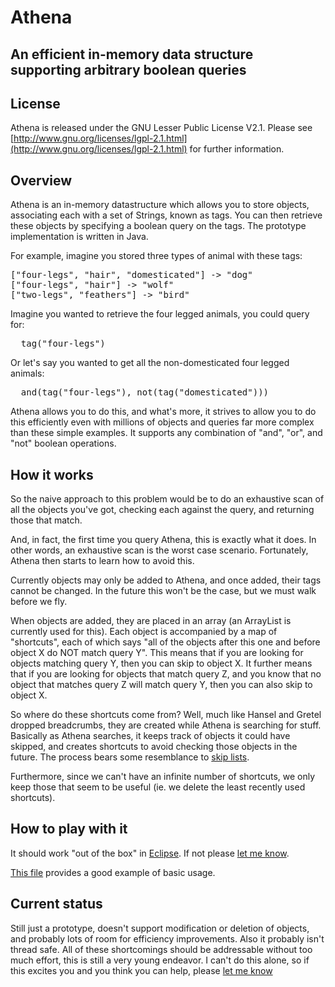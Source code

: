 Athena
======

An efficient in-memory data structure supporting arbitrary boolean queries
--------------------------------------------------------------------------

License
-------
Athena is released under the GNU Lesser Public License V2.1. Please see
[http://www.gnu.org/licenses/lgpl-2.1.html](http://www.gnu.org/licenses/lgpl-2.1.html) for further information.

Overview
--------
Athena is an in-memory datastructure which allows you to store objects, associating each
with a set of Strings, known as tags.  You can then retrieve these objects by
specifying a boolean query on the tags.  The prototype implementation is written
in Java.

For example, imagine you stored three types of animal with these tags:

<pre>
["four-legs", "hair", "domesticated"] -> "dog"
["four-legs", "hair"] -> "wolf"
["two-legs", "feathers"] -> "bird"
</pre>

Imagine you wanted to retrieve the four legged animals, you could query for:

<pre>
  tag("four-legs")
</pre>

Or let's say you wanted to get all the non-domesticated four legged animals:

<pre>
  and(tag("four-legs"), not(tag("domesticated")))
</pre>

Athena allows you to do this, and what's more, it strives to allow you
to do this efficiently even with millions of objects and queries far more
complex than these simple examples.  It supports any combination of
"and", "or", and "not" boolean operations.

How it works
------------
So the naive approach to this problem would be to do an exhaustive scan of
all the objects you've got, checking each against the query, and returning
those that match.

And, in fact, the first time you query Athena, this is exactly what it does.
In other words, an exhaustive scan is the worst case scenario.  Fortunately,
Athena then starts to learn how to avoid this.

Currently objects may only be added to Athena, and once added, their tags
cannot be changed.  In the future this won't be the case, but we must
walk before we fly.

When objects are added, they are placed in an array (an ArrayList is currently
used for this).  Each object is accompanied by a map of "shortcuts", each of
which says "all of the objects after this one and before object X
do NOT match query Y".  This means that if you are looking for objects matching
query Y, then you can skip to object X.  It further means that if you are 
looking for objects that match query Z, and you know that no object that
matches query Z will match query Y, then you can also skip to object X.

So where do these shortcuts come from?  Well, much like Hansel and
Gretel dropped breadcrumbs, they are created while Athena is searching for 
stuff. Basically as Athena searches, it keeps track of objects it could have 
skipped, and creates shortcuts to avoid checking those objects in the future.
The process bears some resemblance to [skip lists](http://en.wikipedia.org/wiki/Skip_list).

Furthermore, since we can't have an infinite number of shortcuts, we only
keep those that seem to be useful (ie. we delete the least recently used 
shortcuts).

How to play with it
-------------------
It should work "out of the box" in [Eclipse](http://eclipse.org/).  If not
please [let me know](mailto:ian.clarke@gmail.com).

[This file](http://github.com/sanity/Athena/blob/master/src/athena/Test1.java)
provides a good example of basic usage.

Current status
--------------
Still just a prototype, doesn't support modification or deletion of objects,
and probably lots of room for efficiency improvements.  Also it probably
isn't thread safe.  All of these shortcomings should be addressable without
too much effort, this is still a very young endeavor.  I can't do this alone,
so if this excites you and you think you can help, please [let me know](mailto:ian.clarke@gmail.com)